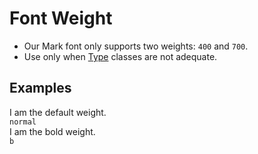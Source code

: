 # Font Weight

- Our Mark font only supports two weights: `400` and `700`.
- Use only when [Type](https://thumbprint.thumbtack.com/ui/tp-ui-element-type) classes are not adequate.

## Examples

<div class="pa3 ba b--gray-300">
    <div class="row">
        <div class="col w-1/2">
            <div>
                <div class="normal">I am the default weight.</div>
                <code class="mt1 clipboard">normal</code>
            </div>
        </div>
        <div class="col w-1/2">
            <div>
                <div class="b">I am the bold weight.</div>
                <code class="mt1 clipboard">b</code>
            </div>
        </div>
    </div>
</div>